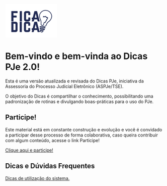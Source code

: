 ![Fica a dica](img/dicas.png)

# Bem-vindo e bem-vinda ao Dicas PJe 2.0!

Esta é uma versão atualizada e revisada do Dicas PJe, iniciativa da Assessoria do Processo Judicial Eletrônico (ASPJe/TSE).

O objetivo do Dicas é compartilhar o conhecimento, possibilitando uma padronização de rotinas e divulgando boas-práticas para o uso do PJe.

## Participe!

Este material está em constante construção e evolução e você é convidado a participar desse processo de forma colaborativa, caso queira contribuir com algum conteúdo, acesse o link Participe! 

[Clique aqui e participe!](participe.md)

## Dicas e Dúvidas Frequentes

[Dicas de utilização do sistema.](dicas.md)
